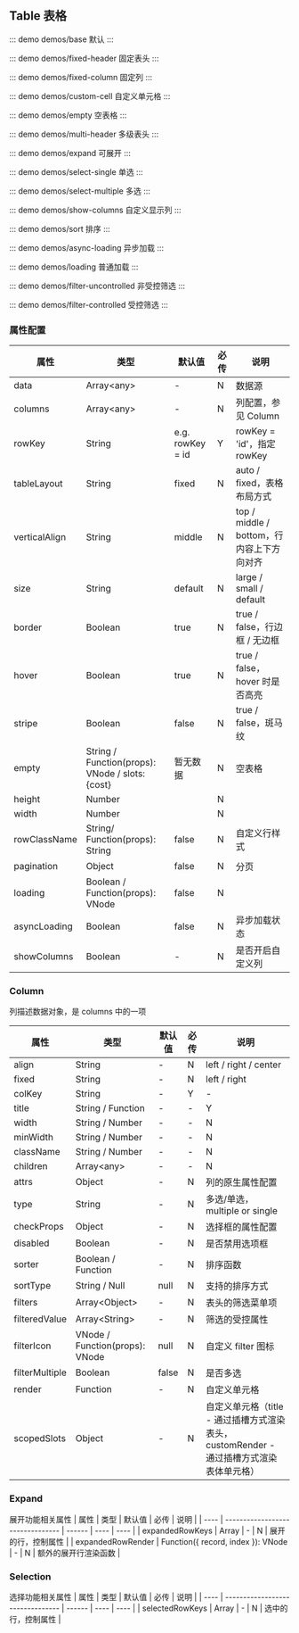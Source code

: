 ## Table 表格

::: demo demos/base 默认
:::

::: demo demos/fixed-header 固定表头
:::

::: demo demos/fixed-column 固定列
:::

::: demo demos/custom-cell 自定义单元格
:::

::: demo demos/empty 空表格
:::

::: demo demos/multi-header 多级表头
:::

::: demo demos/expand 可展开
:::

::: demo demos/select-single 单选
:::

::: demo demos/select-multiple 多选
:::

::: demo demos/show-columns 自定义显示列
:::

::: demo demos/sort 排序
:::

::: demo demos/async-loading 异步加载
:::

::: demo demos/loading 普通加载
:::

::: demo demos/filter-uncontrolled 非受控筛选
:::

::: demo demos/filter-controlled 受控筛选
:::

### 属性配置

| 属性          | 类型                                            | 默认值           | 必传 | 说明                                      |
| ------------- | ----------------------------------------------- | ---------------- | ---- | ----------------------------------------- |
| data          | Array\<any\>                                    | -                | N    | 数据源                                    |
| columns       | Array\<any\>                                    | -                | N    | 列配置，参见 Column                       |
| rowKey        | String                                          | e.g. rowKey = id | Y    | rowKey = 'id'，指定 rowKey                |
| tableLayout   | String                                          | fixed            | N    | auto / fixed，表格布局方式                |
| verticalAlign | String                                          | middle           | N    | top / middle / bottom，行内容上下方向对齐 |
| size          | String                                          | default          | N    | large / small / default                   |
| border        | Boolean                                         | true             | N    | true / false，行边框 / 无边框             |
| hover         | Boolean                                         | true             | N    | true / false，hover 时是否高亮            |
| stripe        | Boolean                                         | false            | N    | true / false，斑马纹                      |
| empty         | String / Function(props): VNode / slots: {cost} | 暂无数据         | N    | 空表格                                    |
| height        | Number                                          |                  | N    |                                           |
| width         | Number                                          |                  | N    |                                           |
| rowClassName  | String/ Function(props): String                 | false            | N    | 自定义行样式                              |
| pagination    | Object                                          | false            | N    | 分页                                      |
| loading       | Boolean / Function(props): VNode                | false            | N    |                                           |
| asyncLoading  | Boolean                                         | false            | N    | 异步加载状态                              |
| showColumns   | Boolean                                         | -                | N    | 是否开启自定义列                          |

### Column

列描述数据对象，是 columns 中的一项

| 属性           | 类型                           | 默认值   | 必传 | 说明                          |
| -------------- | ------------------------------ | -------- | ---- | ----------------------------- |
| align          | String                         | -        | N    | left / right / center         |
| fixed          | String                         | -        | N    | left / right                  |
| colKey         | String                         | -        | Y    | -                             |
| title          | String / Function              | -        | -    | Y                             | 列标题 |
| width          | String / Number                | -        | -    | N                             | - |
| minWidth       | String / Number                | -        | -    | N                             | - |
| className      | String / Number                | -        | -    | N                             | 列样式 |
| children       | Array\<any\>                   | -        | -    | N                             | 多级表头 |
| attrs          | Object                         | -        | N    | 列的原生属性配置              |
| type           | String                         | -        | N    | 多选/单选，multiple or single |
| checkProps     | Object                         | -        | N    | 选择框的属性配置              |
| disabled       | Boolean                        | -        | N    | 是否禁用选项框                |
| sorter         | Boolean / Function             | -        | N    | 排序函数                      |
| sortType       | String / Null                  | null     | N    | 支持的排序方式                |
| filters        | Array\<Object\>                | -        | N    | 表头的筛选菜单项              |
| filteredValue  | Array\<String\>                | -        | N    | 筛选的受控属性                |
| filterIcon     | VNode / Function(props): VNode | null     | N    | 自定义 filter 图标            |
| filterMultiple | Boolean                        | false    | N    | 是否多选                      |
| render         | Function                       | -    | N    | 自定义单元格                   |
| scopedSlots    | Object | -    | N    | 自定义单元格（title - 通过插槽方式渲染表头，customRender - 通过插槽方式渲染表体单元格） |

### Expand

展开功能相关属性
| 属性 | 类型 | 默认值 | 必传 | 说明 |
| ---- | -------------------------------- | ------ | ---- | ---- |
| expandedRowKeys | Array | - | N | 展开的行，控制属性 |
| expandedRowRender | Function({ record, index }): VNode | - | N | 额外的展开行渲染函数 |

### Selection

选择功能相关属性
| 属性 | 类型 | 默认值 | 必传 | 说明 |
| ---- | -------------------------------- | ------ | ---- | ---- |
| selectedRowKeys | Array | - | N | 选中的行，控制属性 |
